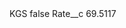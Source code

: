 <?xml version="1.0" encoding="UTF-8"?>
<CustomMetadata xmlns="http://soap.sforce.com/2006/04/metadata" xmlns:xsi="http://www.w3.org/2001/XMLSchema-instance" xmlns:xsd="http://www.w3.org/2001/XMLSchema">
    <label>KGS</label>
    <protected>false</protected>
    <values>
        <field>Rate__c</field>
        <value xsi:type="xsd:double">69.5117</value>
    </values>
</CustomMetadata>
